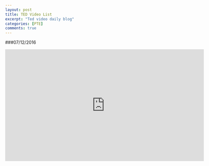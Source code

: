 ```yaml
---
layout: post
title: TED Video List
excerpt: "Ted video daily blog"
categories: [PTE]
comments: true
---
```


###07/12/2016
<iframe src="https://embed.ted.com/talks/natalie_panek_let_s_clean_up_the_space_junk_orbiting_earth" width="640" height="360" frameborder="0" scrolling="no" webkitAllowFullScreen mozallowfullscreen allowFullScreen></iframe>
